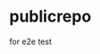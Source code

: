 # publicrepo
for e2e test








































































































































































































































































































































































































































































































































































































































































































































































































































































































































































































































